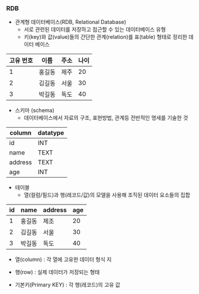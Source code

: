 ### RDB

- 관계형 데이터베이스(RDB, Relational Database)
  - 서로 관련된 데이터를 저장하고 접근할 수 있는 데이터베이스 유형
  - 키(key)와 값(value)들의 간단한 관계(relation)를 표(table) 형태로 정리한 데이터 베이스

| 고유 번호 | 이름   | 주소 | 나이 |
| --------- | ------ | ---- | ---- |
| 1         | 홍길동 | 제주 | 20   |
| 2         | 김길동 | 서울 | 30   |
| 3         | 박길동 | 독도 | 40   |

- 스키마 (schema)
  - 데이터베이스에서 자료의 구조, 표현방법, 관계등 전반적인 명세를 기술한 것

| column  | datatype |
| ------- | -------- |
| id      | INT      |
| name    | TEXT     |
| address | TEXT     |
| age     | INT      |

- 테이블
  - 열(컬럼/필드)과 행(레코드/값)의 모델을 사용해 조직된 데이터 요소들의 집합

| id   | name   | address | age  |
| ---- | ------ | ------- | ---- |
| 1    | 홍길동 | 제조    | 20   |
| 2    | 김길동 | 서울    | 30   |
| 3    | 박길동 | 독도    | 40   |

- 열(column) : 각 열에 고유한 데이터 형식 지

- 행(row) : 실제 데이터가 저장되는 형태

- 기본키(Primary KEY) : 각 행(레코드)의 고유 값